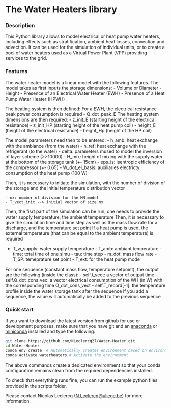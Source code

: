 # The Water Heaters library

### Description
This Python library allows to model electrical or heat pump water heaters, including effects such as stratification, ambient heat losses, convection and advection. It can be used for the simulation of individual units, or to create a pool of water heaters used as a Virtual Power Plant (VPP) providing services to the grid.
 
### Features
The water heater model is a linear model with the following features.
The model takes as first inputs the storage dimensions:
    - Volume or Diameter
    - Height
    - Presence of an Electrical Water Heater (EWH)
    - Presence of a Heat Pump Water Heater (HPWH)
    
The heating system is then defined:
For a EWH, the electrical resistance peak power consumption is required
    - Q_dot_peak_E
The heating system dimensions are then required:
    - z_init_E (starting height of the electrical resistance)
    - z_init_HP (starting height of the heat pump coil)
    - height_E (height of the electrical resistance)
    - height_Hp (height of the HP coil)
    
The model parameters need then to be entered: 
    - h_amb: heat exchange with the ambiance (from the water)
    - h_ref: heat exchange with the refrigerant (to the water)
    - delta: parameters mused to model the inversion of layer scheme (>>10000)
    - H_mix: height of mixing with the supply water at the bottom of the storage tank (+- 15cm)
    - eps_is: isentropic efficiency of the compressor (+- 0.65)
    - W_dot_el_basis: auxiliaries electricty consumption of the heat pump (100 W)
    
Then, it is necessary to initiate the simulation, with the number of division of the storage and the initial temperature distribution vector

    - nx: number of division for the MN model
    - T_vect_init --> initial vector of size nx
    
Then, the fisrt part of the simulation can be run, one needs to provide the water supply temperature, the ambient temperature 
Then, it is necessary to give the simulation time and time step as well as the mass flow rate for a discharge, and the temperature set point
If a heat pump is used, the external temperature (that can be equal to the ambient temperature) is required 
   - T_w_supply: water supply temperature
    - T_amb: ambiant temperature
    - time: total time of one simu
    - tau: time step 
    - m_dot: mass flow rate
    - T_SP: temeprature set point 
    - T_ext: for the heat pump mode
    
For one sequence (constant mass flow, temperature setpoint), the output are the following (inside the class):
    - self.t_vect: a vector of output time
    - self.Q_dot_cons_vec: a vector electrical consumption of the WH (in W) with the corresponding time Q_dot_cons_vect
    - self.T_record[-1]: the temperature profile inside the water storage tank after the sequence
If you add a sequence, the value will automatically be added to the previous sequence


### Quick start

If you want to download the latest version from github for use or development purposes, make sure that you have git and an [anaconda](https://www.anaconda.com/distribution/) or [miniconda](https://docs.conda.io/projects/miniconda/) installed and type the following:

```bash
git clone https://github.com/NLeclercq27/Water-Heater.git
cd Water-Heater
conda env create  # Automatically creates environment based on environment.yml
conda activate waterheaters # Activate the environment
```

The above commands create a dedicated environment so that your conda configuration remains clean from the required dependencies installed.

To check that everything runs fine, you can run the example python files provided in the scripts folder.

Please contact Nicolas Leclercq (N.Leclercq@uliege.be) for more information.
